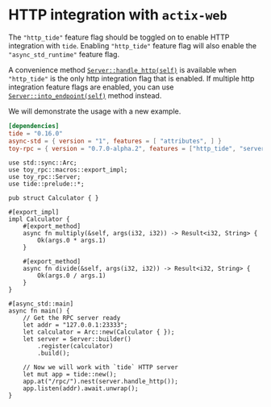 # HTTP integration with `actix-web`

The `"http_tide"` feature flag should be toggled on to enable HTTP integration with `tide`. Enabling `"http_tide"` feature flag will also enable the `"async_std_runtime"` feature flag.

A convenience method [`Server::handle_http(self)`](https://docs.rs/toy-rpc/0.7.0-alpha.2/toy_rpc/server/struct.Server.html#method.handle_http-1) is available when `"http_tide"` is the only http integration flag that is enabled. If multiple http integration feature flags are enabled, you can use [`Server::into_endpoint(self)`](https://docs.rs/toy-rpc/0.7.0-alpha.2/toy_rpc/server/struct.Server.html#method.into_endpoint) method instead.

We will demonstrate the usage with a new example.

```toml
[dependencies]
tide = "0.16.0"
async-std = { version = "1", features = [ "attributes", ] }  
toy-rpc = { version = "0.7.0-alpha.2", features = ["http_tide", "server"] }
```

```rust,noplaypen 
use std::sync::Arc;
use toy_rpc::macros::export_impl;
use toy_rpc::Server;
use tide::prelude::*;

pub struct Calculator { }

#[export_impl]
impl Calculator {
    #[export_method]
    async fn multiply(&self, args(i32, i32)) -> Result<i32, String> {
        Ok(args.0 * args.1)
    }

    #[export_method]
    async fn divide(&self, args(i32, i32)) -> Result<i32, String> {
        Ok(args.0 / args.1)
    }
}

#[async_std::main]
async fn main() {
    // Get the RPC server ready
    let addr = "127.0.0.1:23333";
    let calculator = Arc::new(Calculator { });
    let server = Server::builder()
        .register(calculator)
        .build();

    // Now we will work with `tide` HTTP server
    let mut app = tide::new();
    app.at("/rpc/").nest(server.handle_http());
    app.listen(addr).await.unwrap();
}
```